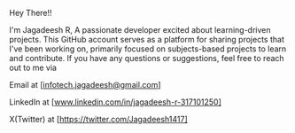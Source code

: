 Hey There!!

I'm Jagadeesh R, A passionate developer excited about learning-driven projects. 
This GitHub account serves as a platform for sharing projects that I've been working on, primarily focused on subjects-based projects to learn and contribute.
If you have any questions or suggestions, feel free to reach out to me via 

Email at [infotech.jagadeesh@gmail.com]

LinkedIn at [www.linkedin.com/in/jagadeesh-r-317101250]

X(Twitter) at [https://twitter.com/Jagadeesh1417]
